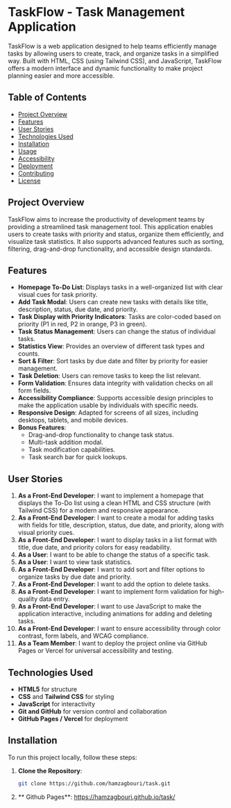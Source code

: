 # TaskFlow - Task Management Application

TaskFlow is a web application designed to help teams efficiently manage tasks by allowing users to create, track, and organize tasks in a simplified way. Built with HTML, CSS (using Tailwind CSS), and JavaScript, TaskFlow offers a modern interface and dynamic functionality to make project planning easier and more accessible.

## Table of Contents

- [Project Overview](#project-overview)
- [Features](#features)
- [User Stories](#user-stories)
- [Technologies Used](#technologies-used)
- [Installation](#installation)
- [Usage](#usage)
- [Accessibility](#accessibility)
- [Deployment](#deployment)
- [Contributing](#contributing)
- [License](#license)

## Project Overview

TaskFlow aims to increase the productivity of development teams by providing a streamlined task management tool. This application enables users to create tasks with priority and status, organize them efficiently, and visualize task statistics. It also supports advanced features such as sorting, filtering, drag-and-drop functionality, and accessible design standards.

## Features

- **Homepage To-Do List**: Displays tasks in a well-organized list with clear visual cues for task priority.
- **Add Task Modal**: Users can create new tasks with details like title, description, status, due date, and priority.
- **Task Display with Priority Indicators**: Tasks are color-coded based on priority (P1 in red, P2 in orange, P3 in green).
- **Task Status Management**: Users can change the status of individual tasks.
- **Statistics View**: Provides an overview of different task types and counts.
- **Sort & Filter**: Sort tasks by due date and filter by priority for easier management.
- **Task Deletion**: Users can remove tasks to keep the list relevant.
- **Form Validation**: Ensures data integrity with validation checks on all form fields.
- **Accessibility Compliance**: Supports accessible design principles to make the application usable by individuals with specific needs.
- **Responsive Design**: Adapted for screens of all sizes, including desktops, tablets, and mobile devices.
- **Bonus Features**:
  - Drag-and-drop functionality to change task status.
  - Multi-task addition modal.
  - Task modification capabilities.
  - Task search bar for quick lookups.

## User Stories

1. **As a Front-End Developer**: I want to implement a homepage that displays the To-Do list using a clean HTML and CSS structure (with Tailwind CSS) for a modern and responsive appearance.
2. **As a Front-End Developer**: I want to create a modal for adding tasks with fields for title, description, status, due date, and priority, along with visual priority cues.
3. **As a Front-End Developer**: I want to display tasks in a list format with title, due date, and priority colors for easy readability.
4. **As a User**: I want to be able to change the status of a specific task.
5. **As a User**: I want to view task statistics.
6. **As a Front-End Developer**: I want to add sort and filter options to organize tasks by due date and priority.
7. **As a Front-End Developer**: I want to add the option to delete tasks.
8. **As a Front-End Developer**: I want to implement form validation for high-quality data entry.
9. **As a Front-End Developer**: I want to use JavaScript to make the application interactive, including animations for adding and deleting tasks.
10. **As a Front-End Developer**: I want to ensure accessibility through color contrast, form labels, and WCAG compliance.
11. **As a Team Member**: I want to deploy the project online via GitHub Pages or Vercel for universal accessibility and testing.

## Technologies Used

- **HTML5** for structure
- **CSS** and **Tailwind CSS** for styling
- **JavaScript** for interactivity
- **Git and GitHub** for version control and collaboration
- **GitHub Pages / Vercel** for deployment

## Installation

To run this project locally, follow these steps:

1. **Clone the Repository**:
   ```bash
   git clone https://github.com/hamzagbouri/task.git
2. ** Github Pages**:
  https://hamzagbouri.github.io/task/

